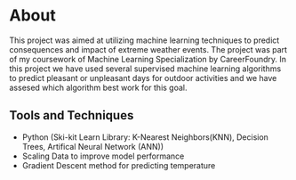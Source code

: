 # About
This project was aimed at utilizing machine learning techniques to predict consequences and impact of extreme weather events. The project was part of my coursework of Machine Learning Specialization by CareerFoundry. In this project we have used several supervised machine learning algorithms to predict pleasant or unpleasant days for outdoor activities and we have assesed which algorithm best work for this goal.

## Tools and Techniques
* Python (Ski-kit Learn Library: K-Nearest Neighbors(KNN), Decision Trees, Artifical Neural Network (ANN))
* Scaling Data to improve model performance
* Gradient Descent method for predicting temperature




